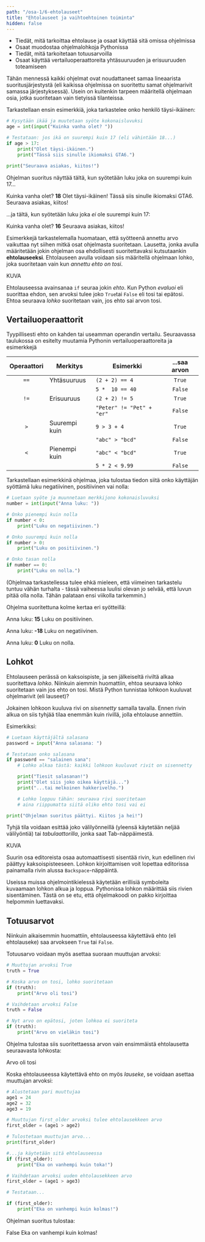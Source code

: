```yaml
---
path: "/osa-1/6-ehtolauseet"
title: "Ehtolauseet ja vaihtoehtoinen toiminta"
hidden: false
---
```


<text-box variant='learningObjectives' name='Oppimistavoitteet'>

- Tiedät, mitä tarkoittaa ehtolause ja osaat käyttää sitä omissa ohjelmissa
- Osaat muodostaa ohjelmalohkoja Pythonissa
- Tiedät, mitä tarkoitetaan totuusarvoilla
- Osaat käyttää vertailuoperaattoreita yhtäsuuruuden ja erisuuruuden toteamiseen

</text-box>


Tähän mennessä kaikki ohjelmat ovat noudattaneet samaa lineaarista suoritusjärjestystä (eli kaikissa ohjelmissa on suoritettu samat ohjelmarivit samassa järjestyksessä). Usein on kuitenkin tarpeen määritellä ohjelmaan osia, jotka suoritetaan vain tietyissä tilanteissa.

Tarkastellaan ensin esimerkkiä, joka tarkastelee onko henkilö täysi-ikäinen:

```python
# Kysytään ikää ja muutetaan syöte kokonaisluvuksi
age = int(input("Kuinka vanha olet? "))

# Testataan: jos ikä on suurempi kuin 17 (eli vähintään 18...)
if age > 17:
    print("Olet täysi-ikäinen.")
    print("Tässä siis sinulle ikiomaksi GTA6.")

print("Seuraava asiakas, kiitos!")
```
Ohjelman suoritus näyttää tältä, kun syötetään luku joka on suurempi kuin 17...

<example-output>

Kuinka vanha olet? **18**
Olet täysi-ikäinen!
Tässä siis sinulle ikiomaksi GTA6.
Seuraava asiakas, kiitos!

</example-output>

...ja tältä, kun syötetään luku joka *ei* ole suurempi kuin 17:

<example-output>

Kuinka vanha olet? **16**
Seuraava asiakas, kiitos!

</example-output>

Esimerkkejä tarkastelemalla huomataan, että syötteenä annettu arvo vaikuttaa nyt siihen mitkä osat ohjelmasta suoritetaan. Lausetta, jonka avulla määritetään jokin ohjelman osa ehdollisesti suoritettavaksi kutsutaankin **ehtolauseeksi**. Ehtolauseen avulla voidaan siis määritellä ohjelmaan lohko, joka suoritetaan vain kun _annettu ehto on tosi_.

KUVA

Ehtolauseessa avainsanaa `if` seuraa jokin _ehto_. Kun Python _evaluoi_ eli suorittaa ehdon, sen arvoksi tulee joko `True`tai `False` eli tosi tai epätosi. Ehtoa seuraava _lohko_ suoritetaan vain, jos ehto sai arvon tosi.

## Vertailuoperaattorit

Tyypillisesti ehto on kahden tai useamman operandin vertailu. Seuraavassa taulukossa on esitelty muutamia Pythonin vertailuoperaattoreita ja esimerkkejä

| Operaattori | Merkitys       | Esimerkki    | ...saa arvon |
|:-----------:|----------------|--------------|:------------:|
| `==`        | Yhtäsuuruus    | `(2 + 2) == 4` | `True`|
| | | `5 *  10 == 40` | `False`|
| `!=` | Erisuuruus | `(2 + 2) != 5` | `True`|
| | | `"Peter" != "Pet" + "er"` | `False`|
| `>` | Suurempi kuin | `9 > 3 + 4` | `True`|
| | | `"abc" > "bcd"` | `False` |
| `<`| Pienempi kuin | `"abc" < "bcd"` | `True`|
| | | `5 * 2 < 9.99` | `False`|

Tarkastellaan esimerkkinä ohjelmaa, joka tulostaa tiedon siitä onko käyttäjän syöttämä luku negatiivinen, positiivinen vai nolla:

```python
# Luetaan syöte ja muunnetaan merkkijono kokonaisluvuksi
number = int(input("Anna luku: "))

# Onko pienempi kuin nolla
if number < 0:
    print("Luku on negatiivinen.")

# Onko suurempi kuin nolla
if number > 0:
    print("Luku on positiivinen.")

# Onko tasan nolla
if number == 0:
    print("Luku on nolla.")
```

(Ohjelmaa tarkastellessa tulee ehkä mieleen, että viimeinen tarkastelu tuntuu vähän turhalta - tässä vaiheessa luulisi olevan jo selvää, että luvun pitää olla nolla. Tähän palataan ensi viikolla tarkemmin.)

Ohjelma suoritettuna kolme kertaa eri syötteillä:

<sample-output>

Anna luku: **15**
Luku on positiivinen.

Anna luku: **-18**
Luku on negatiivinen.

Anna luku: **0**
Luku on nolla.

</sample-output>


## Lohkot

Ehtolauseen perässä on kaksoispiste, ja sen jälkeiseltä riviltä alkaa suoritettava _lohko_. Niinkuin aiemmin huomattiin, ehtoa seuraava lohko suoritetaan vain jos ehto on tosi. Mistä Python tunnistaa lohkoon kuuluvat ohjelmarivit (eli lauseet)?

Jokainen lohkoon kuuluva rivi on _sisennetty_ samalla tavalla. Ennen rivin alkua on siis tyhjää tilaa enemmän kuin rivillä, jolla ehtolause annettiin.

Esimerkiksi:

````python
# Luetaan käyttäjältä salasana
password = input("Anna salasana: ")

# Testataan onko salasana
if password == "salainen sana":
    # Lohko alkaa tästä: kaikki lohkoon kuuluvat rivit on sisennetty

    print("Tiesit salasanan!")
    print("Olet siis joko oikea käyttäjä...")
    print("...tai melkoinen hakkerivelho.")

    # Lohko loppuu tähän: seuraava rivi suoritetaan
    # aina riippumatta siitä oliko ehto tosi vai ei

print("Ohjelman suoritus päättyi. Kiitos ja hei!")
````

Tyhjä tila voidaan esittää joko välilyönneillä (yleensä käytetään neljää välilyöntiä) tai _tabulaattorilla_, jonka saat Tab-näppäimestä.

KUVA

Suurin osa editoreista osaa automaattisesti sisentää rivin, kun edellinen rivi päättyy kaksoispisteeseen. Lohkon kirjoittamisen voit lopettaa editorissa painamalla rivin alussa `Backspace`-näppäintä.

Useissa muissa ohjelmointikielessä käytetään erillisiä symboleita kuvaamaan lohkon alkua ja loppua. Pythonissa lohkon määrittää siis rivien sisentäminen. Tästä on se etu, että ohjelmakoodi on pakko kirjoittaa helpommin luettavaksi.


## Totuusarvot

Niinkuin aikaisemmin huomattiin, ehtolauseessa käytettävä ehto (eli ehtolauseke) saa arvokseen `True` tai `False`.

Totuusarvo voidaan myös asettaa suoraan muuttujan arvoksi:

```python
# Muuttujan arvoksi True
truth = True

# Koska arvo on tosi, lohko suoritetaan
if (truth):
    print("Arvo oli tosi")

# Vaihdetaan arvoksi False
truth = False

# Nyt arvo on epätosi, joten lohkoa ei suoriteta
if (truth):
    print("Arvo on vieläkin tosi")
```

Ohjelma tulostaa siis suoritettaessa arvon vain ensimmäistä ehtolausetta seuraavasta lohkosta:

<example-output>

Arvo oli tosi

</example-output>

Koska ehtolauseessa käytettävä ehto on myös _lauseke_, se voidaan asettaa muuttujan arvoksi:

```python
# Alustetaan pari muuttujaa
age1 = 24
age2 = 32
age3 = 19

# Muuttujan first_older arvoksi tulee ehtolausekkeen arvo
first_older = (age1 > age2)

# Tulostetaan muuttujan arvo...
print(first_older)

#...ja käytetään sitä ehtolauseessa
if (first_older):
    print("Eka on vanhempi kuin toka!")

# Vaihdetaan arvoksi uuden ehtolausekkeen arvo
first_older = (age1 > age3)

# Testataan...

if (first_older):
    print("Eka on vanhempi kuin kolmas!")
```

Ohjelman suoritus tulostaa:

<example-output>

False
Eka on vanhempi kuin kolmas!

</example-output>



